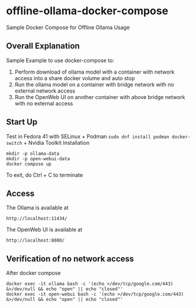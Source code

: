 # offline-ollama-docker-compose
Sample Docker Compose for Offline Ollama Usage

Overall Explanation
--

Sample Example to use docker-compose to:
1. Perform download of ollama model with a container with network access into a share docker volume and auto stop
2. Run the ollama model on a container with bridge network with no external network access
3. Run the OpenWeb UI on another container with above bridge network with no external access

Start Up
--
Test in Fedora 41 with SELinux + Podman `sudo dnf install podman docker-switch` + Nvidia Toolkit Installation
```
mkdir -p ollama-data
mkdir -p open-webui-data
docker compose up
```
To exit, do Ctrl + C to terminate


Access
--
The Ollama is available at
```
http://localhost:11434/
```

The OpenWeb UI is available at
```
http://localhost:8080/
```

Verification of no network access
--
After docker compose
```
docker exec -it ollama bash -c '(echo >/dev/tcp/google.com/443) &>/dev/null && echo "open" || echo "closed"'
docker exec -it open-webui bash -c '(echo >/dev/tcp/google.com/443) &>/dev/null && echo "open" || echo "closed"'
```
